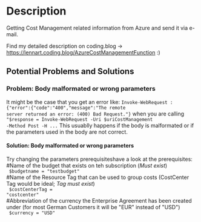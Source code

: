 # Description
Getting Cost Management related information from Azure and send it via e-mail.

Find my detailed description on coding.blog -> https://lennart.coding.blog/AzureCostManagementFunction :) 

## Potential Problems and Solutions

### Problem: Body malformated or wrong parameters 
It might be the case that you get an error like: <code>Invoke-WebRequest : {"error":{"code":"400","message":"The remote server returned an error: (400) Bad Request."}</code>
when you are calling <code>"$response = Invoke-WebRequest -Uri $uriCostManagement -Method Post -H ...</code> This usuablly happens if the body is malformated or if the parameters used in the body are not correct.
#### Solution: Body malformated or wrong parameters
Try changing the parameters prerequisiteshave a look at the prerequisites:<br>
#Name of the budget that exists on teh subscription (*Must exist*)<br>
<code> $budgetname = "testbudget" </code><br>
#Name of the Resource Tag that can be used to group costs (CostCenter Tag would be ideal; *Tag must exist*)<br>
<code> $costCenterTag = "costcenter"</code><br>
#Abbreviation of the currency the Enterprise Agreement has been created under (for most German Customers it will be "EUR" instead of "USD")<br>
<code> $currency = "USD" </code>
